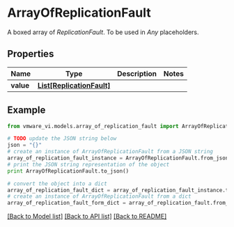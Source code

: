# ArrayOfReplicationFault

A boxed array of *ReplicationFault*. To be used in *Any* placeholders. 

## Properties
Name | Type | Description | Notes
------------ | ------------- | ------------- | -------------
**value** | [**List[ReplicationFault]**](ReplicationFault.md) |  | 

## Example

```python
from vmware_vi.models.array_of_replication_fault import ArrayOfReplicationFault

# TODO update the JSON string below
json = "{}"
# create an instance of ArrayOfReplicationFault from a JSON string
array_of_replication_fault_instance = ArrayOfReplicationFault.from_json(json)
# print the JSON string representation of the object
print ArrayOfReplicationFault.to_json()

# convert the object into a dict
array_of_replication_fault_dict = array_of_replication_fault_instance.to_dict()
# create an instance of ArrayOfReplicationFault from a dict
array_of_replication_fault_form_dict = array_of_replication_fault.from_dict(array_of_replication_fault_dict)
```
[[Back to Model list]](../README.md#documentation-for-models) [[Back to API list]](../README.md#documentation-for-api-endpoints) [[Back to README]](../README.md)


